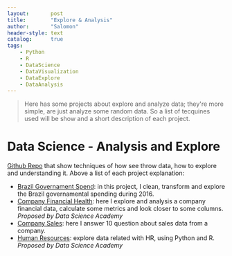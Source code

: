 ```yaml
---
layout:       post
title:        "Explore & Analysis"
author:       "Salomon"
header-style: text
catalog:      true
tags:
    - Python
    - R
    - DataScience
    - DataVisualization
    - DataExplore
    - DataAnalysis
---
```


> Here has some projects about explore and analyze data; they're more simple, are just analyze some random data. So a list of tecquines used will be show and a short description of each project.


# Data Science - Analysis and Explore
[Github Repo](https://github.com/salomaoalves/DataScience_Analysis-Explore) that show techniques of how see throw data, how to explore and understanding it. Above a list of each project explanation:
  - [Brazil Governament Spend](https://salomaoalves.github.io/): in this project, I clean, transform and explore the Brazil governamental spending during 2016.
  - [Company Financial Health](https://salomaoalves.github.io/): here I explore and analysis a company financial data, calculate some metrics and look closer to some columns. *Proposed by Data Science Academy*
  - [Company Sales](https://salomaoalves.github.io/): here I answer 10 question about sales data from a company.
  - [Human Resources](https://salomaoalves.github.io/): explore data related with HR, using Python and R. *Proposed by Data Science Academy*
